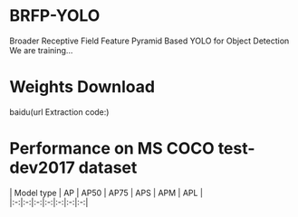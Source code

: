 # BRFP-YOLO
Broader Receptive Field Feature Pyramid Based YOLO for Object Detection\
We are training...
# Weights Download
baidu(url Extraction code:)
# Performance on MS COCO test-dev2017 dataset
| Model type | AP | AP50 | AP75 | APS | APM | APL |\
|:-:|:-:|:-:|:-:|:-:|:-:|:-:|
